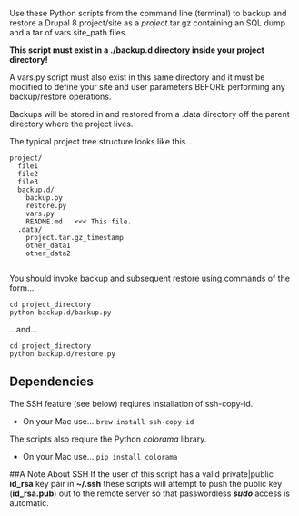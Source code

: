 Use these Python scripts from the command line (terminal) to backup and restore a Drupal 8 project/site as a _project_.tar.gz containing an SQL dump and a tar of vars.site_path files.

**This script must exist in a ./backup.d directory inside your project directory!**
  
A vars.py script must also exist in this same directory and it must be modified to define your site and user parameters BEFORE performing any backup/restore operations.

Backups will be stored in and restored from a .data directory off the parent directory where the project lives.

The typical project tree structure looks like this...
```
project/
  file1
  file2
  file3
  backup.d/     
    backup.py
    restore.py
    vars.py
    README.md   <<< This file.
  .data/
    project.tar.gz_timestamp
    other_data1
    other_data2
   
```
You should invoke backup and subsequent restore using commands of the form...
```
cd project_directory
python backup.d/backup.py

```
...and...
```
cd project_directory
python backup.d/restore.py

```
## Dependencies

The SSH feature (see below) reqiures installation of ssh-copy-id.
  * On your Mac use... `brew install ssh-copy-id`

The scripts also reqiure the Python _colorama_ library.  
  * On your Mac use... `pip install colorama`

##A Note About SSH
If the user of this script has a valid private|public **id_rsa** key pair in **~/.ssh** these scripts will attempt to push the public key (**id_rsa.pub**) out to the remote server so that passwordless **_sudo_** access is automatic. 
